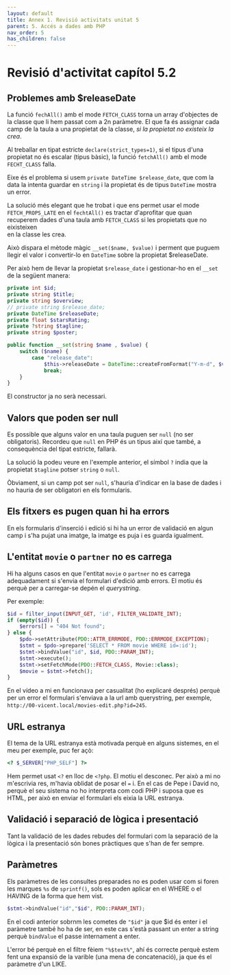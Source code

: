 ```yaml
---
layout: default
title: Annex 1. Revisió activitats unitat 5
parent: 5. Accés a dades amb PHP
nav_order: 5
has_children: false
---
```


# Revisió d'activitat capítol 5.2

## Problemes amb $releaseDate

La funció `fechAll()` amb el mode `FETCH_CLASS` torna un array d'objectes de la classe que li hem passat
com a 2n paràmetre. El que fa és assignar cada camp de la taula a una propietat de la classe, *si la propietat no existeix
la crea*.  

Al treballar en tipat estricte `declare(strict_types=1)`, si el tipus d'una propietat no és escalar (tipus bàsic),
la funció `fetchAll()` amb el mode `FECHT_CLASS` falla.   

Eixe és el problema si usem `private DateTime $release_date`, que com la data la intenta guardar en `string` i la 
propietat és de tipus  `DateTime` mostra un error. 

La solució més elegant que he trobat i que ens permet usar el mode `FETCH_PROPS_LATE` en el `fechtAll()` es tractar 
d'aprofitar que quan recuperem dades d'una taula amb `FETCH_CLASS` si les propietats que no eixisteixen  
en la classe les crea.

Això dispara el mètode màgic `__set($name, $value)` i perment que puguem llegir el valor i convertir-lo en 
`DateTime` sobre la propietat $releaseDate.

Per això hem de llevar la propietat `$release_date` i gestionar-ho en  el `__set` de la següent manera:

```php
private int $id;
private string $title;
private string $overview;
// private string $release_date;
private DateTime $releaseDate;
private float $starsRating;
private ?string $tagline;
private string $poster;

public function __set(string $name , $value) {
    switch ($name) {
        case "release_date":
            $this->releaseDate = DateTime::createFromFormat("Y-m-d", $value);
            break;
    }
}
```
El constructor ja no serà necessari.

## Valors que poden ser null
Es possible que alguns valor en una taula puguen ser `null` (no ser obligatoris). Recordeu que `null` en PHP és un 
tipus així que també, a consequència del tipat estricte, fallarà.

La solució la podeu veure en l'exemple anterior, el símbol `?` india que la propietat `$tagline` potser `string` o `null`.

Òbviament, si un camp pot ser `null`, s'hauria d'indicar en la base de dades i no hauria de ser obligatori 
en els formularis. 
 
## Els fitxers es pugen quan hi ha errors
En els formularis d'inserció i edició si hi ha un error de validació en algun camp i s'ha pujat una imatge, la imatge
es puja i es guarda igualment.
 
## L'entitat `movie` o `partner` no es carrega
Hi ha alguns casos en que l'entitat `movie` o `partner` no es carrega adequadament si s'envia el formulari d'edició amb
errors. El motiu és perquè per a carregar-se depén el _querystring_.

Per exemple:

```php
$id = filter_input(INPUT_GET, 'id', FILTER_VALIDATE_INT);
if (empty($id)) {
    $errors[] = "404 Not found";
} else {
    $pdo->setAttribute(PDO::ATTR_ERRMODE, PDO::ERRMODE_EXCEPTION);
    $stmt = $pdo->prepare('SELECT * FROM movie WHERE id=:id');
    $stmt->bindValue("id", $id, PDO::PARAM_INT);
    $stmt->execute();
    $stmt->setFetchMode(PDO::FETCH_CLASS, Movie::class);
    $movie = $stmt->fetch();
}
```
En el vídeo a mi en funcionava per casualitat (ho explicaré després) perquè per un error el formulari s'enviava a la
url amb querystring, per exemple, `http://00-vicent.local/movies-edit.php?id=245`.

## URL estranya  

El tema de la URL estranya està motivada perquè en alguns sistemes, en el meu per exemple, puc fer açò:

```php
<? $_SERVER["PHP_SELF"] ?>
```
Hem permet usat `<?` en lloc de `<?php`. El motiu el desconec. Per això a mi no m'escrivia res, m'havia oblidat de 
posar el `=` i. En el cas de Pepe i David no, perquè el seu sistema no ho interpreta com codi PHP 
i suposa que es HTML, per això en enviar el formulari els eixia la URL estranya.    


## Validació i separació de lògica i presentació

Tant la validació de les dades rebudes del formulari com la separació de la lògica i la presentació són bones
pràctiques que s'han de fer sempre. 

## Paràmetres

Els paràmetres de les consultes preparades no es poden usar com si foren les marques  `%s` de `sprintf()`, sols
es poden aplicar en el WHERE o el HAVING de la forma que hem vist.


```php
$stmt->bindValue("id","$id", PDO::PARAM_INT); 
```

En el codi anterior sobrnm les cometes de `"$id"` ja que $id és enter i el paràmetre també ho ha de ser, 
en este cas s'està passant un enter a string perquè `bindValue` el passe internament a enter.

L'error bé perquè en el filtre fèiem `"%$text%"`, ahí és correcte perquè estem fent una expansió de la varible (una mena
de concatenació), ja que és el paràmetre d'un LIKE.
